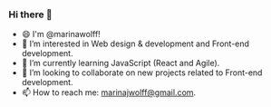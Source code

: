 ### Hi there 👋

- 😄 I'm @marinawolff! 
- 👀 I’m interested in Web design & development and Front-end development.
- 🌱 I’m currently learning JavaScript (React and Agile). 
- 👯 I’m looking to collaborate on new projects related to Front-end development. 
- 📫 How to reach me: marinajwolff@gmail.com.

<!--
**marinawolff/marinawolff** is a ✨ _special_ ✨ repository because its `README.md` (this file) appears on your GitHub profile.

Here are some ideas to get you started:

- 🔭 I’m currently working on ...
- 🌱 I’m currently learning JavaScript, React and Agile. 
- 👯 I’m looking to collaborate on new projects. 
- 🤔 I’m looking for help with ...
- 💬 Ask me about ...
- 📫 How to reach me: marinajwolff@gmail.com...
- 😄 Pronouns: ...
- ⚡ Fun fact: ...
-->

